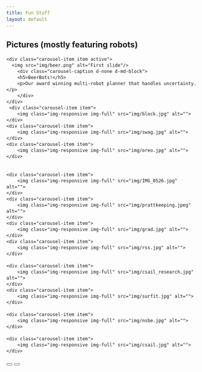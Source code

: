 ```yaml
---
title: Fun Stuff
layout: default
---
```



<div class="col-lg-12"> 
<h2> Pictures (mostly featuring robots) </h2>
</div>
<div id="myCarousel" class="center-block carousel slide col-lg-12 well" data-ride="carousel">
  <div class="carousel-inner">
    
    <div class="carousel-item item active">
      <img src="img/beer.png" alt="First slide"/>
        <div class="carousel-caption d-none d-md-block">
        <h5>BeerBots!</h5>
        <p>Our award winning multi-robot planner that handles uncertainty.</p>
        </div>
    </div>
     <div class="carousel-item item">
        <img class="img-responsive img-full" src="img/block.jpg" alt="">
    </div>
    <div class="carousel-item item">
        <img class="img-responsive img-full" src="img/swag.jpg" alt="">
    </div>
    <div class="carousel-item item">
        <img class="img-responsive img-full" src="img/oreo.jpg" alt="">
    </div>


    <div class="carousel-item item">
        <img class="img-responsive img-full" src="img/IMG_0526.jpg" alt="">
    </div>
    <div class="carousel-item item">
        <img class="img-responsive img-full" src="img/prattkeeping.jpeg" alt="">
    </div>
    <div class="carousel-item item">
        <img class="img-responsive img-full" src="img/grad.jpg" alt="">
    </div>
    <div class="carousel-item item">
        <img class="img-responsive img-full" src="img/rss.jpg" alt="">
    </div>

    <div class="carousel-item item">
        <img class="img-responsive img-full" src="img/csail_research.jpg" alt="">
    </div>
    <div class="carousel-item item">
        <img class="img-responsive img-full" src="img/surfit.jpg" alt="">
    </div>

    <div class="carousel-item item">
        <img class="img-responsive img-full" src="img/nsbe.jpg" alt="">
    </div>

    <div class="carousel-item item">
        <img class="img-responsive img-full" src="img/csail.jpg" alt="">
    </div>

  </div>
<button class="carousel-control left glyphicon glyphicon-chevron-left" href="#myCarousel" data-slide="prev"> </button>
<button class="carousel-control right glyphicon glyphicon-chevron-right" href="#myCarousel" data-slide="next"> </button>
</div>



